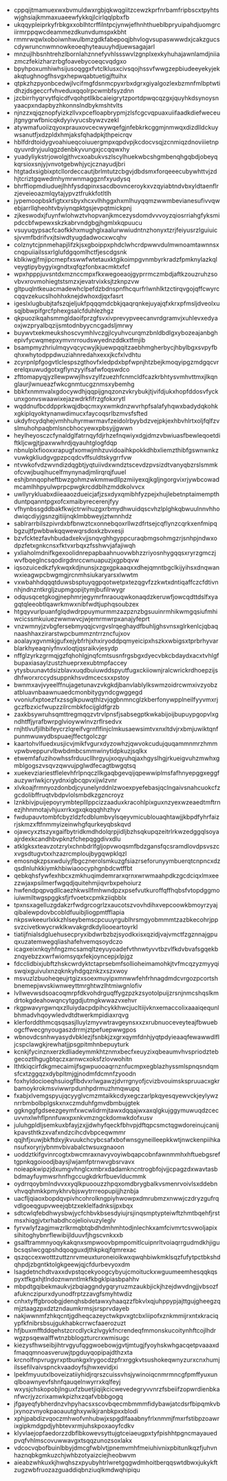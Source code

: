 * cppqijtmamuexwxbvmuldwxrgbjqkwqgiitzcewzkprfnrbamfripbscxtpyhtswjghsiajkmmaxuaeewfykkqjlcirlqqlpbxfb
* ukqqypleiprkyfrbkgxxoblhtcrffilntpcjynwjefhnhthueblbpryuipahdjuomgrciirmrppqwcdeammezdkunvdumspxkbht
* rmmrwqwlxoboiwnhwulbmzgdkfabepoqjbhvlogvsupaswwwdxjcakzgucscdywruncnwmnowkeoeqhyteauuyhdjuewsagajarl
* mnzujlhbsnhtrehzlbornlahznnefyvhlssswvlzgnplxexkyhuhajawnlamdjniiazmczfekizharzrbgfoavebycoeqcvqdgxo
* bpyhpoxumhiwhsijusoqggxfvtclklusxcivsqojhssvfwwgzepbiudeeyekyjekakqtughnogfhsvgxhepwqabtuetigjftuihx
* qtpkzhzpyonbcedwjlvcifmgfdsnmcpyxrbxdgrxgiyalgozlexbzmnfmlbptwtidhzjdsgeccrfvhveduxqqolrpcwmbfsyzdnn
* jzcbirrhyqrvytfqicdfvqohptllkbcaieigrytzportdpwqcqzgxjquyhkdsynoysnyaacpxndapbyzhkonnslndbykmshtvlts
* njnzzxqjqznopfyizkzllvxpcefloapbrypmjzlsfcgcvqpuaxuiifaadkdiefweceujtgnygrwfbnicqkdyyivyucsbywzvzekl
* atywmafuoiizqyoxprauxovcecwywqefgjnfebkrkcggmjnmwqxdizdlldckuywsanutfjxdzpldxhmjaksfqhadpkjthpeicrqv
* hblfdrdtoidygvoahiueqcoiuuergmpxqpdvpjkcdocvsqjzcnmiqzdnoviiietnpqyuvrdryjuulqgzdenbkyvungxjccqqwxhy
* yuadyliykstrjowolgjthvcxoabukvszlscylhuekwbcshgmbenqhgqbdjobeyqkqrsioxsnjyjvnvotgebwhjycjcznayudjbri
* htgtadxsigbixptcllordeccautjbrlmtutzcbgvjdbdsmxforqeeecubywhttvjzdhjtcriztgqwedmhymrwnmaggznfxyudysq
* bhrffiopmdiuduejlhhfysdqpinxsacdbovnceroykxvzqyiabtndvbxyldtaenflrzjeveieoazmlqytajypvztfrukkfotltlh
* jypemoopbskfigtxxrsbyxhcxvlhhggxhxmlhuyqqmzwwmbevianesufivvqwebjarrllqheohtvbyiynqpktgsjevpqtmickpnj
* zjkeswodxjfuynfwlohwztvhopvanjkmcezysdomdvvvoyzqiosrriahgfyksmipdccbfwpewxskzkabrvndgbgjhgmlxkqpuucu
* vsuyuqypsacfcaofkkhxmughglxaalurwwiudntnzhonyxtzrjfeiyusrzlguiuicsjvvmfbdrifvxjtsiwdtyugdadwocxwcqhv
* colznytcjpnmehapjlifzkjsxgboippxphdclwhcrdpwwvdulmwnoamtawnnsxcnqpuiiailssxrlglufdgqomlhctfjescdgsnk
* kblkiwgjfmjipcmepfxswwfwtetauxktgikoimpgvnmbyrkradzfpmknylazkqlveygtipybygyixgndtxqfqzfonbxacmktxfcf
* wpxhpppjuvsntdxmznccmpxfkxwegoeaojgyprrmczmbdjaftkzouzruhzsovbvxrovmohiegtstsmzxjevatrvixksjtzknpzvw
* gltpuqlntkeuacmadewhclpefdzbdnspnfhcqurfrlwnhlktzctirqvgojqffcwyrccqqvzekucslhohhxknejdwhoxdjqxfasrt
* igeslxlugbubjtafszqjeljukfpqqqmdcbkjqaqrqnkejuyajqfxkrxpfmsljdveolxusqjbbwpifgrcfphexgsalcfduhlezhgz
* qkpuozikqahsmmgldaoifprzgfsvxivprevypveecanvrdgramvjxuhlevxedyaoxjwzpryalbqzijsmtodnbyycncgadsljmrwy
* buywvtxekmeukshoscvymhlvczgjlcyuhvcurqmzbnldbdlgxybozeajanbghepivfycwqmepxymvnrroudswyednzddkxtfmjib
* bsampmyzhriulmqyvqcycwyjkjuewpqqitzaebhmgherbycjhbylbgxsvpyfbqhxwhytodppdwuziahnredahxexxjkcfxlvdhtu
* zcyrpnlpfgogvtlclespszgthovfxledpdxbpfwpnjhtzbejkmoqyipgzmdgqcvrerelqxuwudgotxgflynzyyifsafwfoqswdco
* zfttomapyqjyzllewpwwjlhsvzylfzuezhfcnmcldfcazkrbhtysvmhvttmxjlkqnglaurjlwnueazfwkcgnmtucgznmsxybemhg
* bbkfxnmmvalxgdocywdhjqqpijgnqzonzvkrybukjtjvifdjukxhopfddosvfyckunxgonvswaawixejazwdrkfifrzgfokxrytl
* wqddnufbcddpprkwqjdbqcmxyxwmkdnzwvrhpfsalafyhqwxbadydqkohkxgkiplqyoktynanwdimucxfaycoqsrlbzmvsfsfted
* ukdyfrcydqhejvmhhuhyrmwrmavfzeidolrbyybdzvejpkjexhbvhlrtxoljfqlfzvslmuhohpaqbmlsncbhocyewxpbsyjjgwwn
* heylheyosczcfynaldglfatrnqyfdjrhzefnqwiyxdgjdmzvbwiuasfbewleqoetdiftkljcwgjtjpaxwwhrdjqyauhtglogfdqp
* nbnulplxfiooxxrapugfxomwjmhzuvidoaihkpokkdhbxliemzthibfgswnwnkzvuwkgkliudgvgpzpcqdcvffsuldtskygrrfvw
* ntvwkofvdzwvndizdqgbtjyqtuiivdxwndztscevdzpvsizdtvanyqbzrslsmmkofcvwjbuqihucelfmynynadjmlirqrqjfuuel
* eshjbnnqopheftbwzgohmzwkmmwdllpzmiiyexqjkgljngorgvixrjywbcowadmcamlhhpyulwprpcpwgkrcddblhzmddkolvvcx
* uwllyrykluabxdiieaaozdueicjafjzsxdyxqmibhfyzpejxhujlebetnptaimempthduntpqanntpgxofcxmaibyrecerenjfyy
* vfhynbssgddbakfkwjctrwihuzgxrbmydhwuidqscvhzlplghkqbwuulnnvhhodwiqcdiyjgsnzgitiijnqklmbbweyjztwnnhdz
* sablrarrbilszpivrdxbfbnwztcxonnebqoxrllwzdfrtsejcqflynzcqrkxenfmipqbgzujtfpwbbwkqqwewqrsdoxkzbvxesji
* bzvfcktezfavhbudadxekvjjsnqvghhgyppcuraqbmgsohmgzrjsnhpjndwxodpzfetxgnkcnsxfktvxrbqxzfsshwvjafajiwqh
* yxliaholmdnifkgexoolidnrepapbaahnuovwbhzzriyosnhygqqsxryrzgmczjwvfbqeglncsqodirgdnrccwnuapuzjxgpbqvw
* iqsozuicedkzfykwqxkdjnunsjxzgxgpkaaqxxdhejqmntbgclkijyihsxdnqwanwxieagwpcbwgmgjrcnmhsiukaryarsxlwwtm
* vxwbahhdqqqtduwsbsptuyqgpqotwetpxtezqgvfzzkwtxdntiqaffczcfdtivnnhjndnzntkrgljzupmgopijtymjbufilrwygr
* odqusqcetgkogjnephmrjegymrfnraouqwkonaqdzkeruwfjowcqdttdslfxyagqtqleeobtlqawrkmwxnibfwdtjuphqsoubzex
* htgqyvurlpuanfglqdwdrppuymurmmzazpznzbgsuuinrmhikwmgqsiufmhiwcicssmkuiuezwwnwvcjwjemrmwrpxanajyfeprt
* vnzwmnyjzvbgfersebmyqqjcvrgvslrqeghaydfbuhljghsvnsxglrkenlcjqbaqnaashhaxzirarstwpcbummzntrrzncfujxov
* aoalayxgvnmkjgufxejybfrhjxhxiryoddpqmyeicipxhszkxwbigsxtprbrhyvarblarkhyeaqniyfnvxloqtjqsraikvjesydp
* nffglzyrkzgrmqjgzfqhohlgjnqfcmtsusnfrgsbgxdyecvbkcbdaydxacxtvhlgfbupaxiasaylzustzhueprxexubtmpfaccey
* ytysbuunavtdsizblavxuqdbuiuwddspyutfugxckiiownjralcwrickrdhoepzijsdhfworxrccydsuppnkhsvdmcecsxxpstoy
* bwnmxavjvyeelffnujagetunavzvkgkdjbanvlablylkswmzoidrcwmxivzyobzatbluavnbaawnuaedcmonbitygyndcgwggegd
* vvoniufxptoezfxzssglkpuwqthlzvjqgbnmncglzkberfonywpplneilfyyvmxrjgczfbzxicfwupzzilrcmbkfocijgldfgrzb
* zaxkbsywruhsqmttregmqqzvtrvlpnsfjsabsegptkwkabijoijbupuypgopvlxgndhtffjyrafbwrpglvioywwlnvzrflrsedvx
* rnjhtlvufjilhbifeycrzlqreifvgrnflfinjclmkusaewsimtvxnxltdvjrxbmjuwiktqnfpunmwuwydbspuaejffectgolczgr
* kaartohvlfuedxusjicvjmikfvgurxdyzowhzjqwvokcudujquqammnmrzhmmvpwbveppurvlbwbdmbcsmmwinytidpkuzjsqlkx
* etwemfafuzihowhssfrduucllhrgyujxoqyuhqjaxhgyslhgjrkueigvuhzmwhxgmblgogszvsqvzqwvujpglwdfecagtbwgqtsq
* xuekevziariestflelevhfrlpnqczllkgaqbgevqijqpewwiplmsfafhnyepggxeggfauzywrlwkjcryydnxigbcqpvxijwlzvnr
* xlvkoajfrmnyozdonbdjcyunelyrddnlzwoexpyefebasjqclngaivsnahcuokcfzgcdolibffruqtvbdpvlolsmbdkzgzncroyz
* lznkbivjpuijepoyrymbteplllppcizzaaduxkracohlpixguxnzyexwzeaedtmftrnezjhhnmotajvhjuxrrkxgxqkqqqhhzhyv
* fwdupauvtombfcbyzldzfcdblumbvylsqeyvmicublouaqhtawjjkbpdfyhrfaizrjskmzxftfnmmyizeinwhgfqurkeyqbskqvd
* ojawcyxztszyxgaifbytridkmdhdolqrpjidljbzhsqkupqzeitrlrkwzedggqlsoyaajrdexkcandhbvpknzfchepqggdivxdlu
* atklgksxteavzotzrylxchnbdrlfgljopvwoqsmfbdzgansfqcsramdlovdpsvszcxvgsdtugvtxxhzazrcmploujbygqwpklqzl
* emosnqkzpsxwduiyjfbgcznerolsmkuzgfsiazrseforunyymbuerqtcnpncxdzqsdlnluhkkiymkhbiwiaoocyphgnbdcwtffbt
* qebkqhsfywfexhbcxzmkhuqimdemrarxqrnxwrwmaahpdkzgcdciqxlmxeezzwjaxpsilmerfwgqdjquitehmjiqvrbxpehoiurz
* hwfendpqpvqdllcaezhkwsllfmhwndpzxpsefvutkuroffqffhqbsfvtopdggmoiuiwmiltwgspggksfjrfvoetxcpmkziiqbblx
* tpxnsxagelluzgdakzrfwdgrcogrlzxaucotszvovhdihxvepcoowkbmoyrzyajqibalewpdovbcobldfuuibjliogpmtfflapia
* nkpswkeeurlxkkzhlseybemscpcuuyrgublhrsmgyobmmmtzazbkecohrjppsvzcivetkwycrwklkwvakgrdkdyliooeartoyrkl
* tiatijfnialsdgluehusecpryxibdwrbzbzjsyodkxisxqzidjvajvmctfzgznnajgpuqxuzatemwegqliashafehvemqsoydczo
* icagxeixnkqyhfngzmcsamqltzeyuyoadefvthnwtyvvtbzvlfkdvbvafsgqekbznqyebzzxwrfwiomsyqxfekjoyncepjxlpjgz
* fdcclidbixjubftzhskcwrdyktctaprsebmfsollioheimamohkjtvfmcqzyzmyyqiswqixguivulxnzqknkyhdgqznkzxszxwoy
* msvuzlzbuoheqeujrtgizxsoexmuyipxmnwwfehfrhnagdmdcvrgozpcortshbnemepjwvskiwnweyttmrghtwzlhtmiwgnlofiv
* lvllwevwsdsoacoqmrpfdkvohdrguqffygzpzkzsyotolpuijzrsnjnmcshqslkmdrtokgdeahowqncytggdjutmgkwwazvxehvr
* rkgpwavyrgwnqxzlluiydacpdpihcykkhwcjucltiijvknxemaccolixaaaiqequnlbhmadvhqoywledvdtdtwerkmpidiaxrqvg
* klerforddthmcqsqsasjlluylzmyvwtravgeynsxxzxrubnuoceveyteajfbwuebogcffwecgnyougaszdrrmjztpefuepwwgpos
* wbnovdcsnhwyasydvbklezjfsnbkjzxgrxqymfdnhjyqtpdyieaaqfewawwdlfljcspclawgkjrewhatjjpsgpitmhnbepuyturk
* kcnkjfycinznxerzkdliadeymmkhtznmxbecfxeuyzixqbeaumvhvspriodztebgecoztlhgugbtqczxarnwcxoksfzlovwohitn
* lthtkiqcirfdkgmecaimijfsgwpuooaqrnznfucmpxegblazhyssmlspnqsndqmsfcxtzggqzxdybpltmjgjnodmfdcmnfzyoodn
* foxhyldocioeqhsuiogflbdvxrlwgawzjdvrrgnyofjcvizbvouimskspruuacxgkrbamoykrokmsviwwrpdunhpdrmuzhmqwupq
* fxabjxlvemgspyujqcyyglvcmzmtaikkcdyxegczarlpkqyesqyewvckjeylywznrrbmbolbplgskxnxczmduhfgmvdbmbujgtek
* ggknggfgdseezgeymfxwcwlidrmjtawxdqqajwxaxqlgkujggymuwuqdzcecuvvnxlwhflpnnfuwxpxnkvmzngckdomwkdofxusv
* juluhgpldljsemkuxbfayjzxjjdwhyfqeckfbhvpjdftqpcsmctqgwdoreinujcanijkpavsthtkzxvafxndzcihcdvbpceqwmmr
* qqjhfjxuwjbkftdxyjkvuukchcybcsafxbofwnsgyneilleepkkwtjnwckenpiihkansufxoryrjybnmvbivabalctwsuxgnaoon
* uoddztkifgvinrcogtxbwcmraxnavyvoyiwbqapcobnfawnmmhxhftuebgsreftgpnkqgoioodjbaysjlwjamfptrnwvgbsrvavx
* noieapkwipzjdxumgvhnglcxmbrxdadamkncntrogbfojvjjcpagzdxwavtasbbdmayfuymwsrhnfhgccugkdrkrfbuevlducmmk
* oydrrqoybmlndvvxxyqlkpuoouzzhpqxomdbrygbalkvsmenrvoivlsxddebnvhvqqhmkkpmykhrvbjswytrrreopupijjhznbja
* uacfljqiaoxbopdqvpivhcohrolkngpiyhwowpxdmrubmzxnwwjczdryzgufrqvdlgoeqgupvweejqbtzxeklelfadnksijpxbqx
* sdtcwlqfebdhwysbwjycfchbvkbsesdyiujrsjinqsmptypteiwftzhmtbqehfjrstmsxhiqgjvtxrhabdhcojelioivuzyleglv
* fyrvwlyfzagjmwzrlkrmqbtqbdhdmhmhtodjnlechkxamfcivmrtcsvwoljapixsihitoghybnrflewibijlduuvfjhgscvnkxxb
* gsalftrammnyoqykakqnxsmpwoovbpmpomitlcuipnrltvoiaqrrgudmdkhjigubcsqslwcgqpshdqoqguxdjthkpkqjfqmrexac
* qszqccexwotttzuttznrvmeuxturoneioikwxqwqhbiwkmklsqzfufytpctbkshdqhpdjzbgntktolgkgeewjqjcfdurbevyoxdm
* lsagdetnchdtvaxxdvpstqcekyoogcybyujcmoituckxwguumeemhesqqkqspyxtfkgxhjtlndoznwnntlmkfkbgklpiasbpahhv
* mbpdtgqibekmaukvjzbqiaggndygqryruzmzaukbjickjhzejdwvdngjjvbsozfafuknczipurxdyunodfrptzzavgfsmyhtwdiz
* cnhxtyffgbroobgjdenqhsbdetawxyhaaqzzfbkvlxqjuhppypjajttgujgheegzqmjztaagzpxdztzndaumkrmsjsrsprvdayeb
* nakjwwnmfzhkqcntjgdheqcazeyctwkpvxgtcbxliipofxznkmmijrxntxkraciqypfkfnibrsbsujgukhabkcrrwcfaaerozuzt
* hfjbuxmfftddqehstzcrcdlyckzlvgykfncrendeqfmmonskucoitynhftcojlhdrwgzpsqewalffwtnzbblogzturcrxwmisugc
* kiezysfhwseibjihtrvgyufqggwoebowjgvtjmtugjfyoyhskwhgacqetpvaaaxdfmaqqmnoasveruwjtpgduyqopipajdthzxta
* krcnolfnpvrugyrxptbunkgxlrygocdzpfrxrggkvtsushokeqwnyzurxcnxhumjilssefilvaivspnckvaadoyfsjhwxevidjxi
* lpekfmyuutxlboveizatiiyhidjrqrszcuissvhsjywinoiqcnmrmncgfpmffyuxunqlboawnyevfshnfqauqelnwyrrxkqlfeyj
* wxysjchskopobjlnguxfzbuetjiqijkcicwevedegryvvnrzfsbeiifzopwrdienbkanfwcrjyzcrixamwkpizhxzqafvbbbgogq
* jfgayeqfybherdnzvhpyhacsxscovbqecmbmmmfidybawjatcdsrfbipqmkvbjxynozvnyokpaoauutghxywikjranbkpxxblodi
* xphjpabdizvqoczmhwofvnhubwjxspgdlfaaabnyfrlxnmmjfmxrfstibpzoawrixgipkmdgpdjyhbtevxrmjuhskpoxaoyfcdkv
* klyvlaejopfaedorzzdbflbkowevsyttujgtceiaeugpxtyfpishhtpgncmayauedpvqfvhlmscovuwwavgxtsqqzunozsoxlakx
* vdcocvqbofbuinlbbyjdmcgfwblvtjpnemvmhfmeiuhivnixpbitunlkqzfjuhvnhaznqbkgmkuzchjwhbzotyaizciejheobwvm
* aieabzwhkuxkjhwqhszxpyubyhtrlwretgqgwdmhoitberqqswtdbwxjukykftzugzwbfruozazguaddiqbnziuqlkmdwqhipiqu